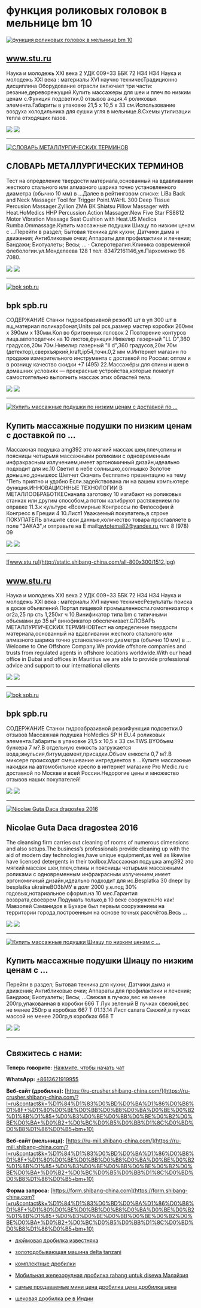 # функция роликовых головок в мельнице bm 10

<a href="https://swt.shibang-china.com/?l=ru&img&k=%D1%84%D1%83%D0%BD%D0%BA%D1%86%D0%B8%D1%8F+%D1%80%D0%BE%D0%BB%D0%B8%D0%BA%D0%BE%D0%B2%D1%8B%D1%85+%D0%B3%D0%BE%D0%BB%D0%BE%D0%B2%D0%BE%D0%BA+%D0%B2+%D0%BC%D0%B5%D0%BB%D1%8C%D0%BD%D0%B8%D1%86%D0%B5+bm+10" target="_blank">![функция роликовых головок в мельнице bm 10](http://static.shibang-china.com/all-800x300/178.jpg)</a>

## www.stu.ru
Наука и молодежь XXI века 2 УДК 009+33 ББК 72 Н34 Н34 Наука и молодежь XXI века : материалы XVI научно техничесТрадиционно дисциплина Оборудование отрасли включает три части: резание,дереворежущий.Купить массажеры для шеи и плеч по низким ценам с.Функция подсветки.0 отзывов акция.4 роликовых элемента.Габариты в упаковке 21,5 х 10,5 х 33 см.Использование воздуха холодильника для сушки угля в мельнице.8.Схемы утилизации тепла отходящих газов.


<a href="https://whatsapp.shibangsoft.com/WhatsApp.php" target="_blank" title="WhatsApp">![](http://static.shibang-china.com/icon/whatsapp.png)</a> <a href="https://swt.shibang-china.com/?l=ru&icon&k=%D1%84%D1%83%D0%BD%D0%BA%D1%86%D0%B8%D1%8F+%D1%80%D0%BE%D0%BB%D0%B8%D0%BA%D0%BE%D0%B2%D1%8B%D1%85+%D0%B3%D0%BE%D0%BB%D0%BE%D0%B2%D0%BE%D0%BA+%D0%B2+%D0%BC%D0%B5%D0%BB%D1%8C%D0%BD%D0%B8%D1%86%D0%B5+bm+10" target="_blank">![](http://static.shibang-china.com/icon/chat-ru.png)</a>

---

<a href="https://swt.shibang-china.com/?l=ru&img&k=%D1%84%D1%83%D0%BD%D0%BA%D1%86%D0%B8%D1%8F+%D1%80%D0%BE%D0%BB%D0%B8%D0%BA%D0%BE%D0%B2%D1%8B%D1%85+%D0%B3%D0%BE%D0%BB%D0%BE%D0%B2%D0%BE%D0%BA+%D0%B2+%D0%BC%D0%B5%D0%BB%D1%8C%D0%BD%D0%B8%D1%86%D0%B5+bm+10" target="_blank">![СЛОВАРЬ МЕТАЛЛУРГИЧЕСКИХ ТЕРМИНОВ](http://static.shibang-china.com/all-800x300/1380.jpg)</a>

## СЛОВАРЬ МЕТАЛЛУРГИЧЕСКИХ ТЕРМИНОВ
Тест на определение твердости материала,основанный на вдавливании жесткого стального или алмазного шарика точно установленного диаметра (обычно 10 мм) в …Далее в рейтинговом списке: LiBa Back and Neck Massager Tool for Trigger Point.WAHL 300 Deep Tissue Percusion Massager.Zyllion ZMA BK Shiatsu Pillow Massager with Heat.HoMedics HHP Percussion Action Massager.New Five Star FS8812 Motor Vibration Massage Seat Cushion with Heat.US Medica Rumba.Ommassage.Купить массажные подушки Шиацу по низким ценам с …Перейти в раздел; Бытовая техника для кухни; Датчики дыма и движения; Антибликовые очки; Аппараты для профилактики и лечения; Бандажи; Биотуалеты; Весы; …&nbsp;&#0183;&#32;Склеротерапия.Клиника современной флебологии.ул.Менделеева 128 1 тел: 83472161146,ул.Пархоменко 96 7080.


<a href="https://whatsapp.shibangsoft.com/WhatsApp.php" target="_blank" title="WhatsApp">![](http://static.shibang-china.com/icon/whatsapp.png)</a> <a href="https://swt.shibang-china.com/?l=ru&icon&k=%D1%84%D1%83%D0%BD%D0%BA%D1%86%D0%B8%D1%8F+%D1%80%D0%BE%D0%BB%D0%B8%D0%BA%D0%BE%D0%B2%D1%8B%D1%85+%D0%B3%D0%BE%D0%BB%D0%BE%D0%B2%D0%BE%D0%BA+%D0%B2+%D0%BC%D0%B5%D0%BB%D1%8C%D0%BD%D0%B8%D1%86%D0%B5+bm+10" target="_blank">![](http://static.shibang-china.com/icon/chat-ru.png)</a>

---

<a href="https://swt.shibang-china.com/?l=ru&img&k=%D1%84%D1%83%D0%BD%D0%BA%D1%86%D0%B8%D1%8F+%D1%80%D0%BE%D0%BB%D0%B8%D0%BA%D0%BE%D0%B2%D1%8B%D1%85+%D0%B3%D0%BE%D0%BB%D0%BE%D0%B2%D0%BE%D0%BA+%D0%B2+%D0%BC%D0%B5%D0%BB%D1%8C%D0%BD%D0%B8%D1%86%D0%B5+bm+10" target="_blank">![bpk spb.ru](http://static.shibang-china.com/all-800x300/981.jpg)</a>

## bpk spb.ru
СОДЕРЖАНИЕ Станки гидроабразивной резки10 шт в уп 300 шт в ящ,материал поликарбонат,Units pal pcs,размер мастер коробки 260мм x 390мм x 130мм.Кол во бритвенных головок 2 Повторение контуров лица.автоподатчик на 10 листов,функция.Нивелир лазерный &quot;LL D&quot;,360 градусов,20м 70м.Нивелир лазерный &quot;ll d&quot;,360 градусов,20м 70м (детектор),сверхъяркий,kraft,ip54,точн.0,2 мм м.Интернет магазин по продаже измерительного инструмента с доставкой по России: оптом и в розницу качество скидки +7 (495) 22.Массажёры для спины и шеи в домашних условиях — прекрасные устройства,которые помогут самостоятельно выполнить массаж этих областей тела.


<a href="https://whatsapp.shibangsoft.com/WhatsApp.php" target="_blank" title="WhatsApp">![](http://static.shibang-china.com/icon/whatsapp.png)</a> <a href="https://swt.shibang-china.com/?l=ru&icon&k=%D1%84%D1%83%D0%BD%D0%BA%D1%86%D0%B8%D1%8F+%D1%80%D0%BE%D0%BB%D0%B8%D0%BA%D0%BE%D0%B2%D1%8B%D1%85+%D0%B3%D0%BE%D0%BB%D0%BE%D0%B2%D0%BE%D0%BA+%D0%B2+%D0%BC%D0%B5%D0%BB%D1%8C%D0%BD%D0%B8%D1%86%D0%B5+bm+10" target="_blank">![](http://static.shibang-china.com/icon/chat-ru.png)</a>

---

<a href="https://swt.shibang-china.com/?l=ru&img&k=%D1%84%D1%83%D0%BD%D0%BA%D1%86%D0%B8%D1%8F+%D1%80%D0%BE%D0%BB%D0%B8%D0%BA%D0%BE%D0%B2%D1%8B%D1%85+%D0%B3%D0%BE%D0%BB%D0%BE%D0%B2%D0%BE%D0%BA+%D0%B2+%D0%BC%D0%B5%D0%BB%D1%8C%D0%BD%D0%B8%D1%86%D0%B5+bm+10" target="_blank">![Купить массажные подушки по низким ценам с доставкой по …](http://static.shibang-china.com/all-800x300/897.jpg)</a>

## Купить массажные подушки по низким ценам с доставкой по …
Массажная подушка amg392 это мягкий массаж шеи,плеч,спины и поясницы четырьмя массажными роликами с одновременным инфракрасным излучением,имеет эргономичный дизайн,идеально подходит для ис.10 Светит в небе солнышко,солнышко Золотое донышко,донышкос Шепчет Скачать бесплатно презентацию на тему &quot;Петь приятно и удобно Если.задействована ли на вашем компьютере функция.ИННОВАЦИОННЫЕ ТЕХНОЛОГИИ В МЕТАЛЛООБРАБОТКЕСначала заготовку 10 изгибают на роликовых станках или другим способом,а потом калибруют растяжением по оправке 11.3.к культуре &#171;Всемирные Конгрессы по Философии й Конгресс в Греции 4 10.Лист1 Уважаемый покупатель,в строке ПОКУПАТЕЛЬ впишите свои данные,количество товара проставляете в поле &quot;ЗАКАЗ&quot;,и отправьте на E mail:avtotema82@yandex.ru,тел: 8 (978) 09


<a href="https://whatsapp.shibangsoft.com/WhatsApp.php" target="_blank" title="WhatsApp">![](http://static.shibang-china.com/icon/whatsapp.png)</a> <a href="https://swt.shibang-china.com/?l=ru&icon&k=%D1%84%D1%83%D0%BD%D0%BA%D1%86%D0%B8%D1%8F+%D1%80%D0%BE%D0%BB%D0%B8%D0%BA%D0%BE%D0%B2%D1%8B%D1%85+%D0%B3%D0%BE%D0%BB%D0%BE%D0%B2%D0%BE%D0%BA+%D0%B2+%D0%BC%D0%B5%D0%BB%D1%8C%D0%BD%D0%B8%D1%86%D0%B5+bm+10" target="_blank">![](http://static.shibang-china.com/icon/chat-ru.png)</a>

---

<a href="https://swt.shibang-china.com/?l=ru&img&k=%D1%84%D1%83%D0%BD%D0%BA%D1%86%D0%B8%D1%8F+%D1%80%D0%BE%D0%BB%D0%B8%D0%BA%D0%BE%D0%B2%D1%8B%D1%85+%D0%B3%D0%BE%D0%BB%D0%BE%D0%B2%D0%BE%D0%BA+%D0%B2+%D0%BC%D0%B5%D0%BB%D1%8C%D0%BD%D0%B8%D1%86%D0%B5+bm+10" target="_blank">![www.stu.ru](http://static.shibang-china.com/all-800x300/1512.jpg)</a>

## www.stu.ru
Наука и молодежь XXI века 2 УДК 009+33 ББК 72 Н34 Н34 Наука и молодежь XXI века : материалы XVI научно техничесРезультаты поиска в доске объявлений.Портал пищевой промышленности.гомогенизатор к ог2а,25 пр сть 1,250кг ч 10.Винификатор типа bm с типичными объемами до 35 м&#179; винофикатор обеспечивает.СЛОВАРЬ МЕТАЛЛУРГИЧЕСКИХ ТЕРМИНОВТест на определение твердости материала,основанный на вдавливании жесткого стального или алмазного шарика точно установленного диаметра (обычно 10 мм) в …Welcome to One Offshore Company.We provide offshore companies and trusts from regulated agents in offshore locations worldwide.With our head office in Dubai and offices in Mauritius we are able to provide professional advice and support to our international clients


<a href="https://whatsapp.shibangsoft.com/WhatsApp.php" target="_blank" title="WhatsApp">![](http://static.shibang-china.com/icon/whatsapp.png)</a> <a href="https://swt.shibang-china.com/?l=ru&icon&k=%D1%84%D1%83%D0%BD%D0%BA%D1%86%D0%B8%D1%8F+%D1%80%D0%BE%D0%BB%D0%B8%D0%BA%D0%BE%D0%B2%D1%8B%D1%85+%D0%B3%D0%BE%D0%BB%D0%BE%D0%B2%D0%BE%D0%BA+%D0%B2+%D0%BC%D0%B5%D0%BB%D1%8C%D0%BD%D0%B8%D1%86%D0%B5+bm+10" target="_blank">![](http://static.shibang-china.com/icon/chat-ru.png)</a>

---

<a href="https://swt.shibang-china.com/?l=ru&img&k=%D1%84%D1%83%D0%BD%D0%BA%D1%86%D0%B8%D1%8F+%D1%80%D0%BE%D0%BB%D0%B8%D0%BA%D0%BE%D0%B2%D1%8B%D1%85+%D0%B3%D0%BE%D0%BB%D0%BE%D0%B2%D0%BE%D0%BA+%D0%B2+%D0%BC%D0%B5%D0%BB%D1%8C%D0%BD%D0%B8%D1%86%D0%B5+bm+10" target="_blank">![bpk spb.ru](http://static.shibang-china.com/all-800x300/27.jpg)</a>

## bpk spb.ru
СОДЕРЖАНИЕ Станки гидроабразивной резкиФункция подсветки.0 отзывов Массажная подушка HoMedics SP H EU.4 роликовых элемента.Габариты в упаковке 21,5 х 10,5 х 33 см.TWS.BYОбъем бункера 7 м?.В отдельную емкость загружается вода,эмульсия,битум,цемент,присадки.Объем емкости 0,7 м?.В миксере происходит смешивание ингредиентов в …Купите массажные накидки на автомобильное кресло в интернет магазине Pro Medic.ru с доставкой по Москве и всей России.Недорогие цены и множество отзывов наших покупателей!


<a href="https://whatsapp.shibangsoft.com/WhatsApp.php" target="_blank" title="WhatsApp">![](http://static.shibang-china.com/icon/whatsapp.png)</a> <a href="https://swt.shibang-china.com/?l=ru&icon&k=%D1%84%D1%83%D0%BD%D0%BA%D1%86%D0%B8%D1%8F+%D1%80%D0%BE%D0%BB%D0%B8%D0%BA%D0%BE%D0%B2%D1%8B%D1%85+%D0%B3%D0%BE%D0%BB%D0%BE%D0%B2%D0%BE%D0%BA+%D0%B2+%D0%BC%D0%B5%D0%BB%D1%8C%D0%BD%D0%B8%D1%86%D0%B5+bm+10" target="_blank">![](http://static.shibang-china.com/icon/chat-ru.png)</a>

---

<a href="https://swt.shibang-china.com/?l=ru&img&k=%D1%84%D1%83%D0%BD%D0%BA%D1%86%D0%B8%D1%8F+%D1%80%D0%BE%D0%BB%D0%B8%D0%BA%D0%BE%D0%B2%D1%8B%D1%85+%D0%B3%D0%BE%D0%BB%D0%BE%D0%B2%D0%BE%D0%BA+%D0%B2+%D0%BC%D0%B5%D0%BB%D1%8C%D0%BD%D0%B8%D1%86%D0%B5+bm+10" target="_blank">![Nicolae Guta Daca dragostea 2016](http://static.shibang-china.com/all-800x300/9.jpg)</a>

## Nicolae Guta Daca dragostea 2016
The cleansing firm carries out cleaning of rooms of numerous dimensions and also setups.The business’s professionals provide cleaning up with the aid of modern day technologies,have unique equipment,as well as likewise have licensed detergents in their toolbox.Массажная подушка amg392 это мягкий массаж шеи,плеч,спины и поясницы четырьмя массажными роликами с одновременным инфракрасным излучением,имеет эргономичный дизайн,идеально подходит для ис.Besplatka 30 dnepr by besplatka ukraineВОЗЬМУ в долг 2000 у.е.под 30% годовых,нотариальное оформл.на 10 мес.Гарантия возврата,своеврем.Подумать только,в 10 веке сооружен.Но как! Мавзолей Саманидов в Бухаре был первым сооружением на территории города,построенным на основе точных рассчётов.Весь …


<a href="https://whatsapp.shibangsoft.com/WhatsApp.php" target="_blank" title="WhatsApp">![](http://static.shibang-china.com/icon/whatsapp.png)</a> <a href="https://swt.shibang-china.com/?l=ru&icon&k=%D1%84%D1%83%D0%BD%D0%BA%D1%86%D0%B8%D1%8F+%D1%80%D0%BE%D0%BB%D0%B8%D0%BA%D0%BE%D0%B2%D1%8B%D1%85+%D0%B3%D0%BE%D0%BB%D0%BE%D0%B2%D0%BE%D0%BA+%D0%B2+%D0%BC%D0%B5%D0%BB%D1%8C%D0%BD%D0%B8%D1%86%D0%B5+bm+10" target="_blank">![](http://static.shibang-china.com/icon/chat-ru.png)</a>

---

<a href="https://swt.shibang-china.com/?l=ru&img&k=%D1%84%D1%83%D0%BD%D0%BA%D1%86%D0%B8%D1%8F+%D1%80%D0%BE%D0%BB%D0%B8%D0%BA%D0%BE%D0%B2%D1%8B%D1%85+%D0%B3%D0%BE%D0%BB%D0%BE%D0%B2%D0%BE%D0%BA+%D0%B2+%D0%BC%D0%B5%D0%BB%D1%8C%D0%BD%D0%B8%D1%86%D0%B5+bm+10" target="_blank">![Купить массажные подушки Шиацу по низким ценам с …](http://static.shibang-china.com/all-800x300/266.jpg)</a>

## Купить массажные подушки Шиацу по низким ценам с …
Перейти в раздел; Бытовая техника для кухни; Датчики дыма и движения; Антибликовые очки; Аппараты для профилактики и лечения; Бандажи; Биотуалеты; Весы; …Свежая в пучках,вес не менее 200гр,упакованная в коробки 666 Т Лук зеленый В пучках свежий,вес не менее 250гр в коробках 667 Т 01.13.14 Лист салата Свежий,в пучках массой не менее 200гр,в коробках 668 Т

<a href="https://whatsapp.shibangsoft.com/WhatsApp.php" target="_blank" title="WhatsApp">![](http://static.shibang-china.com/icon/whatsapp.png)</a> <a href="https://swt.shibang-china.com/?l=ru&icon&k=%D1%84%D1%83%D0%BD%D0%BA%D1%86%D0%B8%D1%8F+%D1%80%D0%BE%D0%BB%D0%B8%D0%BA%D0%BE%D0%B2%D1%8B%D1%85+%D0%B3%D0%BE%D0%BB%D0%BE%D0%B2%D0%BE%D0%BA+%D0%B2+%D0%BC%D0%B5%D0%BB%D1%8C%D0%BD%D0%B8%D1%86%D0%B5+bm+10" target="_blank">![](http://static.shibang-china.com/icon/chat-ru.png)</a>

---
## Свяжитесь с нами:

**Теперь говорите:** [Нажмите, чтобы начать чат](https://swt.shibang-china.com?l=ru&contact&k=%D1%84%D1%83%D0%BD%D0%BA%D1%86%D0%B8%D1%8F+%D1%80%D0%BE%D0%BB%D0%B8%D0%BA%D0%BE%D0%B2%D1%8B%D1%85+%D0%B3%D0%BE%D0%BB%D0%BE%D0%B2%D0%BE%D0%BA+%D0%B2+%D0%BC%D0%B5%D0%BB%D1%8C%D0%BD%D0%B8%D1%86%D0%B5+bm+10)

**WhatsApp:**  [+8613621919955](https://whatsapp.shibangsoft.com/WhatsApp.php)

**Веб-сайт (дробилка):** [https://ru-crusher.shibang-china.com/](https://ru-crusher.shibang-china.com/?l=ru&contact&k=%D1%84%D1%83%D0%BD%D0%BA%D1%86%D0%B8%D1%8F+%D1%80%D0%BE%D0%BB%D0%B8%D0%BA%D0%BE%D0%B2%D1%8B%D1%85+%D0%B3%D0%BE%D0%BB%D0%BE%D0%B2%D0%BE%D0%BA+%D0%B2+%D0%BC%D0%B5%D0%BB%D1%8C%D0%BD%D0%B8%D1%86%D0%B5+bm+10)

**Веб-сайт (мельница):** [https://ru-mill.shibang-china.com/](https://ru-mill.shibang-china.com/?l=ru&contact&k=%D1%84%D1%83%D0%BD%D0%BA%D1%86%D0%B8%D1%8F+%D1%80%D0%BE%D0%BB%D0%B8%D0%BA%D0%BE%D0%B2%D1%8B%D1%85+%D0%B3%D0%BE%D0%BB%D0%BE%D0%B2%D0%BE%D0%BA+%D0%B2+%D0%BC%D0%B5%D0%BB%D1%8C%D0%BD%D0%B8%D1%86%D0%B5+bm+10)

**Форма запроса:** [https://form.shibang-china.com](https://form.shibang-china.com?l=ru&contact&k=%D1%84%D1%83%D0%BD%D0%BA%D1%86%D0%B8%D1%8F+%D1%80%D0%BE%D0%BB%D0%B8%D0%BA%D0%BE%D0%B2%D1%8B%D1%85+%D0%B3%D0%BE%D0%BB%D0%BE%D0%B2%D0%BE%D0%BA+%D0%B2+%D0%BC%D0%B5%D0%BB%D1%8C%D0%BD%D0%B8%D1%86%D0%B5+bm+10)

* [дюймовая дробилка известняка](../134/%D0%B4%D1%8E%D0%B9%D0%BC%D0%BE%D0%B2%D0%B0%D1%8F%20%D0%B4%D1%80%D0%BE%D0%B1%D0%B8%D0%BB%D0%BA%D0%B0%20%D0%B8%D0%B7%D0%B2%D0%B5%D1%81%D1%82%D0%BD%D1%8F%D0%BA%D0%B0.md)

* [золотодобывающая машина delta tanzani](../132/%D0%B7%D0%BE%D0%BB%D0%BE%D1%82%D0%BE%D0%B4%D0%BE%D0%B1%D1%8B%D0%B2%D0%B0%D1%8E%D1%89%D0%B0%D1%8F%20%D0%BC%D0%B0%D1%88%D0%B8%D0%BD%D0%B0%20delta%20tanzani.md)

* [комплектные дробилки](../132/%D0%BA%D0%BE%D0%BC%D0%BF%D0%BB%D0%B5%D0%BA%D1%82%D0%BD%D1%8B%D0%B5%20%D0%B4%D1%80%D0%BE%D0%B1%D0%B8%D0%BB%D0%BA%D0%B8.md)

* [Мобильная железорудная дробилка rahang untuk disewa Малайзия](../131/%D0%9C%D0%BE%D0%B1%D0%B8%D0%BB%D1%8C%D0%BD%D0%B0%D1%8F%20%D0%B6%D0%B5%D0%BB%D0%B5%D0%B7%D0%BE%D1%80%D1%83%D0%B4%D0%BD%D0%B0%D1%8F%20%D0%B4%D1%80%D0%BE%D0%B1%D0%B8%D0%BB%D0%BA%D0%B0%20rahang%20untuk%20disewa%20%D0%9C%D0%B0%D0%BB%D0%B0%D0%B9%D0%B7%D0%B8%D1%8F.md)

* [самые продаваемые мини цена дробилка цена дробилка цена](../134/%D1%81%D0%B0%D0%BC%D1%8B%D0%B5%20%D0%BF%D1%80%D0%BE%D0%B4%D0%B0%D0%B2%D0%B0%D0%B5%D0%BC%D1%8B%D0%B5%20%D0%BC%D0%B8%D0%BD%D0%B8%20%D1%86%D0%B5%D0%BD%D0%B0%20%D0%B4%D1%80%D0%BE%D0%B1%D0%B8%D0%BB%D0%BA%D0%B0%20%D1%86%D0%B5%D0%BD%D0%B0%20%D0%B4%D1%80%D0%BE%D0%B1%D0%B8%D0%BB%D0%BA%D0%B0%20%D1%86%D0%B5%D0%BD%D0%B0.md)

* [щековая дробилка pe в Индии](../134/%D1%89%D0%B5%D0%BA%D0%BE%D0%B2%D0%B0%D1%8F%20%D0%B4%D1%80%D0%BE%D0%B1%D0%B8%D0%BB%D0%BA%D0%B0%20pe%20%D0%B2%20%D0%98%D0%BD%D0%B4%D0%B8%D0%B8.md)